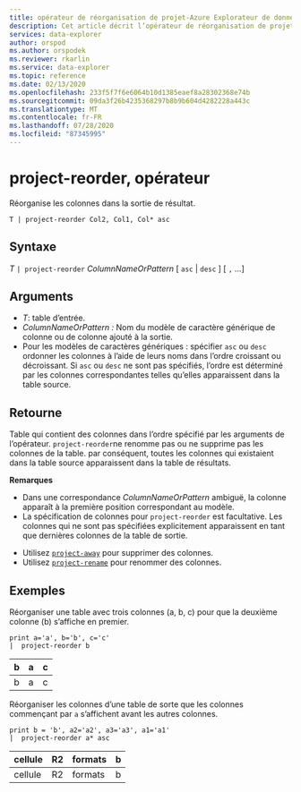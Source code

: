 ```yaml
---
title: opérateur de réorganisation de projet-Azure Explorateur de données
description: Cet article décrit l’opérateur de réorganisation de projet dans Azure Explorateur de données.
services: data-explorer
author: orspod
ms.author: orspodek
ms.reviewer: rkarlin
ms.service: data-explorer
ms.topic: reference
ms.date: 02/13/2020
ms.openlocfilehash: 233f5f7f6e6064b10d1385eaef8a28302368e74b
ms.sourcegitcommit: 09da3f26b4235368297b8b9b604d4282228a443c
ms.translationtype: MT
ms.contentlocale: fr-FR
ms.lasthandoff: 07/28/2020
ms.locfileid: "87345995"
---
```

# <a name="project-reorder-operator"></a>project-reorder, opérateur

Réorganise les colonnes dans la sortie de résultat.

```kusto
T | project-reorder Col2, Col1, Col* asc
```

## <a name="syntax"></a>Syntaxe

*T* `| project-reorder` *ColumnNameOrPattern* [ `asc` | `desc` ] [ `,` ...]

## <a name="arguments"></a>Arguments

* *T*: table d’entrée.
* *ColumnNameOrPattern :* Nom du modèle de caractère générique de colonne ou de colonne ajouté à la sortie.
* Pour les modèles de caractères génériques : spécifier `asc` ou `desc` ordonner les colonnes à l’aide de leurs noms dans l’ordre croissant ou décroissant. Si `asc` ou `desc` ne sont pas spécifiés, l’ordre est déterminé par les colonnes correspondantes telles qu’elles apparaissent dans la table source.

## <a name="returns"></a>Retourne

Table qui contient des colonnes dans l’ordre spécifié par les arguments de l’opérateur. `project-reorder`ne renomme pas ou ne supprime pas les colonnes de la table. par conséquent, toutes les colonnes qui existaient dans la table source apparaissent dans la table de résultats.

**Remarques**

- Dans une correspondance *ColumnNameOrPattern* ambiguë, la colonne apparaît à la première position correspondant au modèle.
- La spécification de colonnes pour `project-reorder` est facultative. Les colonnes qui ne sont pas spécifiées explicitement apparaissent en tant que dernières colonnes de la table de sortie.

* Utilisez [`project-away`](projectawayoperator.md) pour supprimer des colonnes.
* Utilisez [`project-rename`](projectrenameoperator.md) pour renommer des colonnes.


## <a name="examples"></a>Exemples

Réorganiser une table avec trois colonnes (a, b, c) pour que la deuxième colonne (b) s’affiche en premier.

<!-- csl: https://help.kusto.windows.net/Samples -->
```kusto
print a='a', b='b', c='c'
|  project-reorder b
```

|b|a|c|
|---|---|---|
|b|a|c|

Réorganiser les colonnes d’une table de sorte que les colonnes commençant par `a` s’affichent avant les autres colonnes.

<!-- csl: https://help.kusto.windows.net/Samples -->
```kusto
print b = 'b', a2='a2', a3='a3', a1='a1'
|  project-reorder a* asc
```

|cellule|R2|formats|b|
|---|---|---|---|
|cellule|R2|formats|b|
